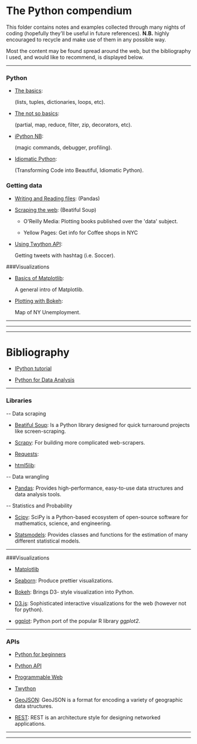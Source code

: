 # The Python compendium

This folder contains notes and examples  collected through many nights of 
coding (hopefully they'll be useful in future references). 
**N.B.** highly encouraged to recycle and make use of them in any possible way.

Most the content may be found spread around the web, but 
the bibliography I used, and would like to recommend, 
is displayed below.

------
### Python

* [The basics](https://nbviewer.jupyter.org/github/ja-vazquez/Python_compendium/blob/master/The_basics.ipynb):

	(lists, tuples, dictionaries, loops, etc).

* [The not so basics](https://nbviewer.jupyter.org/github/ja-vazquez/Python_compendium/blob/master/The_not_so_basics.ipynb): 

	(partial, map, reduce, filter, zip, decorators, etc).

* [iPython NB](https://nbviewer.jupyter.org/github/ja-vazquez/Python_compendium/blob/master/iPython.ipynb):

	(magic commands, debugger, profiling).


* [Idiomatic Python](https://nbviewer.jupyter.org/github/ja-vazquez/Python_compendium/blob/master/Idiomatic_Python.ipynb):

	(Transforming Code into Beautiful, Idiomatic Python).



### Getting data
* [Writing and Reading files](https://nbviewer.jupyter.org/github/ja-vazquez/Python_compendium/blob/master/Input_output.ipynb): (Pandas)

* [Scraping the web](https://github.com/ja-vazquez/Python_compendium/blob/master/Scraping_the_web_books.ipynb): (Beatiful Soup)
	
	- O'Reilly Media: Plotting books published over the 'data' subject.
	
	- Yellow Pages: Get info for Coffee shops in NYC
	
	
* [Using Twython API](https://github.com/ja-vazquez/Python_compendium/blob/master/Twython_API.ipynb): 

	Getting tweets with hashtag (i.e. Soccer).

###Visualizations

* [Basics of Matplotlib](https://nbviewer.jupyter.org/github/ja-vazquez/Python_compendium/blob/master/Visualizing_data.ipynb):

	A general intro of Matplotlib.

* [Plotting with Bokeh](https://nbviewer.jupyter.org/github/ja-vazquez/Python_compendium/blob/master/Bokeh_examples.ipynb):
	
	Map of NY Unemployment.
 

----
------
------


# Bibliography

* [IPython tutorial](https://ipython.org/ipython-doc/2/interactive/tutorial.html)

* [Python for Data Analysis](http://www.amazon.com/Python-Data-Analysis-Wrangling-IPython/dp/1449319793)


------

### Libraries

-- Data scraping 

* [Beatiful Soup](https://www.crummy.com/software/BeautifulSoup/):
Is a Python library designed for quick turnaround projects like screen-scraping.

* [Scrapy](http://doc.scrapy.org/en/master/intro/tutorial.html):
For building more complicated web-scrapers.

* [Requests](http://docs.python-requests.org/en/master/):
* [html5lib](https://pypi.python.org/pypi/html5lib):

-- Data wrangling

* [Pandas](http://pandas.pydata.org/):
Provides high-performance, easy-to-use data structures and data analysis tools.


-- Statistics and Probability


* [Scipy](http://www.scipy.org/):
SciPy is a Python-based ecosystem of open-source software for mathematics, science, and engineering.

* [Statsmodels](http://statsmodels.sourceforge.net/devel/index.html):
Provides classes and functions for the estimation of many different statistical models.

----

###Visualizations

* [Matplotlib](http://matplotlib.org/)

* [Seaborn](http://stanford.edu/~mwaskom/software/seaborn/):
Produce prettier visualizations.

* [Bokeh](http://bokeh.pydata.org/en/latest/):
Brings D3- style visualization into Python.

* [D3.js](http://d3js.org/):
Sophisticated interactive visualizations for the web (however not for python).

* [ggplot](http://ggplot.yhathq.com/):
Python port of the popular R library *ggplot2*.


----

### APIs
* [Python for beginners](http://www.pythonforbeginners.com/api/list-of-python-apis)

* [Python API](http://www.pythonapi.com/)

* [Programmable Web](http://www.programmableweb.com/)

* [Twython](https://twython.readthedocs.org/en/latest/)

* [GeoJSON](http://geojson.org/): 
GeoJSON is a format for encoding a variety of geographic data structures.

* [REST](http://rest.elkstein.org/2008/02/real-rest-examples.html):
REST is an architecture style for designing networked applications.


----
----
